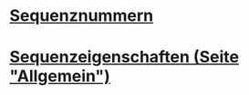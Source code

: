 # [Sequenznummern](sequence-numbers.md)
# [Sequenzeigenschaften (Seite "Allgemein")](sequence-properties-general-page.md)
